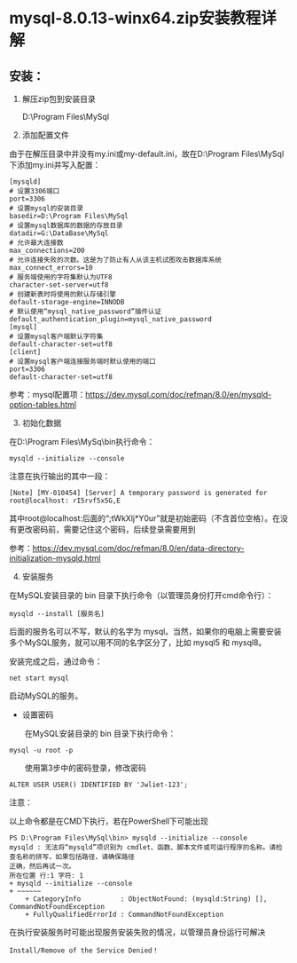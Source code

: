 # mysql-8.0.13-winx64.zip安装教程详解

## 安装：
1. 解压zip包到安装目录

    D:\Program Files\MySql

2. 添加配置文件

由于在解压目录中并没有my.ini或my-default.ini，故在D:\Program Files\MySql下添加my.ini并写入配置：

    [mysqld]
    # 设置3306端口
    port=3306
    # 设置mysql的安装目录
    basedir=D:\Program Files\MySql
    # 设置mysql数据库的数据的存放目录
    datadir=G:\DataBase\MySql
    # 允许最大连接数
    max_connections=200
    # 允许连接失败的次数。这是为了防止有人从该主机试图攻击数据库系统
    max_connect_errors=10
    # 服务端使用的字符集默认为UTF8
    character-set-server=utf8
    # 创建新表时将使用的默认存储引擎
    default-storage-engine=INNODB
    # 默认使用“mysql_native_password”插件认证
    default_authentication_plugin=mysql_native_password
    [mysql]
    # 设置mysql客户端默认字符集
    default-character-set=utf8
    [client]
    # 设置mysql客户端连接服务端时默认使用的端口
    port=3306
    default-character-set=utf8
参考：mysql配置项：https://dev.mysql.com/doc/refman/8.0/en/mysqld-option-tables.html

3. 初始化数据

在D:\Program Files\MySq\bin执行命令：

    mysqld --initialize --console
注意在执行输出的其中一段：

    [Note] [MY-010454] [Server] A temporary password is generated for root@localhost: rI5rvf5x5G,E
其中root@localhost:后面的“;tWkXlj*Y0ur”就是初始密码（不含首位空格）。在没有更改密码前，需要记住这个密码，后续登录需要用到

参考：https://dev.mysql.com/doc/refman/8.0/en/data-directory-initialization-mysqld.html

4. 安装服务

在MySQL安装目录的 bin 目录下执行命令（以管理员身份打开cmd命令行）：

    mysqld --install [服务名]
后面的服务名可以不写，默认的名字为 mysql。当然，如果你的电脑上需要安装多个MySQL服务，就可以用不同的名字区分了，比如 mysql5 和 mysql8。

安装完成之后，通过命令：

    net start mysql
启动MySQL的服务。

* 设置密码

　　在MySQL安装目录的 bin 目录下执行命令：

    mysql -u root -p

　　使用第3步中的密码登录，修改密码

    ALTER USER USER() IDENTIFIED BY 'Jwliet-123';
注意：

以上命令都是在CMD下执行，若在PowerShell下可能出现

    PS D:\Program Files\MySql\bin> mysqld --initialize --console
    mysqld : 无法将“mysqld”项识别为 cmdlet、函数、脚本文件或可运行程序的名称。请检查名称的拼写，如果包括路径，请确保路径
    正确，然后再试一次。
    所在位置 行:1 字符: 1
    + mysqld --initialize --console
    + ~~~~~~
        + CategoryInfo          : ObjectNotFound: (mysqld:String) [], CommandNotFoundException
        + FullyQualifiedErrorId : CommandNotFoundException
在执行安装服务时可能出现服务安装失败的情况，以管理员身份运行可解决

    Install/Remove of the Service Denied！